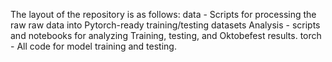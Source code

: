 The layout of the repository is as follows:
  data
    - Scripts for processing the raw raw data into Pytorch-ready training/testing datasets
    Analysis
      - scripts and notebooks for analyzing Training, testing, and Oktobefest results.
  torch
    - All code for model training and testing.
